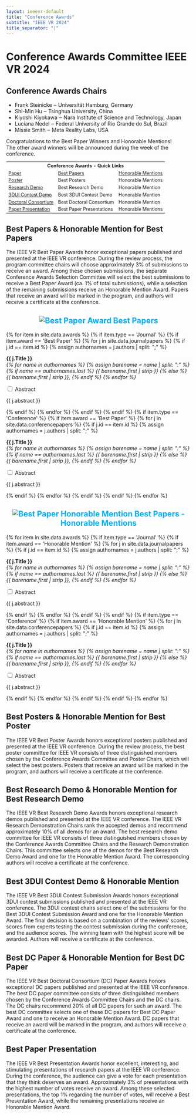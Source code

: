 ```yaml
---
layout: ieeevr-default
title: "Conference Awards"
subtitle: "IEEE VR 2024"
title_separator: "|"
---
```

<script type="text/javascript">
    $(document).ready(function(){
		var email = ""; 
		var domain = "ieeevr.org"; 

        email = "awards2024";  		
		$(".awards").html("<span class='text-nowrap'><a href=javascript:location='" + "mail" + "to:" + email + "@" + domain + "'><i class='fas fa-fw fa-envelope-square emailIcon' style=''></i><i class='emailText'>" + email + "@" + domain + "</a></i></span>");   
        
        $(".awardsSm").html("<span class='text-nowrap'><a href=javascript:location='" + "mail" + "to:" + email + "@" + domain + "'><i class='fas fa-fw fa-envelope-square emailIconSm' style=''></i><i class='emailTextSm'>" + email + "@" + domain + "</a></i></span>"); 
	});
</script>
<h1>Conference Awards Committee IEEE VR 2024 <div class="floatRight"><span class="awardsSm"></span></div></h1>

<h2>Conference Awards Chairs</h2>
<ul>
    <li>Frank Steinicke ‒ Universität Hamburg, Germany</li>
    <li>Shi-Min Hu ‒ Tsinghua University, China</li>
    <li>Kiyoshi Kiyokawa ‒ Nara Institute of Science and Technology, Japan</li>
    <li>Luciana Nedel ‒ Federal University of Rio Grande do Sul, Brazil</li>
    <li>Missie Smith ‒ Meta Reality Labs, USA</li>
</ul>
 <div class="ieeevrmsgbox">
    <div class = "ieeevrmsgboxInsideNoColor small_emphasize">            
        <div class= "bold alignCenter paddingBottomxSmall">
            Congratulations to the Best Paper Winners and Honorable Mentions!<br />
            The other award winners will be announced during the week of the conference.
        </div>
    </div>
</div>
<table class="styled-table" style="font-size: 0.9em; ">
    <tr>
        <th colspan="3">Conference Awards - Quick Links</th>
    </tr>
    <tr>
        <td><a href="#papers">Paper</a></td>
        <td><a href="#paper-best">Best Papers</a></td>
        <td><a href="#paper-honorable">Honorable Mentions</a></td>
    </tr> 
    <tr>
        <td><a href="#posters">Poster</a></td>
        <td>Best Posters</td>
        <td>Honorable Mentions</td>
        <!--
       <td><a href="#poster-best">Best Poster</a></td>
        <td><a href="#poster-honorable">Honorable Mention</a></td>-->
    </tr>  
    <tr>
        <td><a href="#demos">Research Demo</a></td>        
        <td>Best Research Demo</td>
        <td>Honorable Mention</td>
        <!--
        <td><a href="#demo-best">Best Research Demo</a></td>
        <td><a href="#demo-honorable">Honorable Mention</a></td>-->
    </tr>
    <tr>
        <td><a href="#3dui">3DUI Contest Demo</a></td>
        <td>Best 3DUI Contest Demo</td>
        <td>Honorable Mention</td>
        <!--<td><a href="#3dui-best">Best 3DUI Contest Demo</a></td>
        <td><a href="#3dui-honorable">Honorable Mention</a></td>-->
    </tr>  
    <tr>
        <td><a href="#dc">Doctoral Consortium</a></td>
        <td>Best Doctoral Consortium</td>
        <td>Honorable Mention</td>
        <!--<td><a href="#DC-best">Best Doctoral Consortium</a></td>
        <td><a href="#DC-honorable">Honorable Mention</a></td>-->
    </tr>      
    <tr>
        <td><a href="#paper-presentation">Paper Presentation</a></td>
        <td>Best Paper Presentations</td>
        <td>Honorable Mentions</td>
        <!--<td><a href="#paper-presentation-best">Best Paper Presentations</a></td>
        <td><a href="#paper-presentation-honorable">Honorable Mentions</a></td>-->
    </tr>  
</table>
<h2 id="papers">Best Papers & Honorable Mention for Best Papers</h2>

<p>The IEEE VR Best Paper Awards honor exceptional papers published and presented at the IEEE VR conference. During the review process, the program committee chairs will choose approximately 3% of submissions to receive an award. Among these chosen submissions, the separate Conference Awards Selection Committee will select the best submissions to receive a Best Paper Award (ca. 1% of total submissions), while a selection of the remaining submissions receive an Honorable Mention Award. Papers that receive an award will be marked in the program, and authors will receive a certificate at the conference.</p>

<h2 id='paper-best' style="text-align: center; color: #00aeef;"><img src= "{{ "/assets/images/awards/best.png" | relative_url }}" title="Best Paper Award" alt="Best Paper Award"> Best Papers</h2>
<div>
    {% for item in site.data.awards %}
        {% if item.type == 'Journal' %}
            {% if item.award == 'Best Paper' %}
                {% for j in site.data.journalpapers %}
                    {% if j.id == item.id %}
                        {% assign authornames = j.authors | split: ";" %}
                        <p id="{{ j.id }}">
                            <strong>{{ j.Title }}</strong><br/>
                            <i>
                                {% for name in authornames %}
                                    {% assign barename = name | split: ":" %}
                                    {% if name == authornames.last %}
                                        {{ barename.first | strip }}
                                    {% else %}
                                        {{ barename.first | strip }}, 
                                    {% endif %}
                                {% endfor %}
                            </i>
                        </p>
                        <div id="J{{ j.id }}" class="wrap-collabsible"> <input id="collapsibleJ{{ j.id }}" class="toggle" type="checkbox"> <label for="collapsibleJ{{ j.id }}" class="lbl-toggle">Abstract</label>
                            <div class="collapsible-content">
                                <div class="content-inner">
                                    <p>{{ j.abstract }}</p>
                                </div>
                            </div>
                        </div>
                    {% endif %}
            {% endfor %}
        {% endif %}
    {% endif %}
    {% if item.type == 'Conference' %}
        {% if item.award == 'Best Paper' %}
            {% for j in site.data.conferencepapers %}
                {% if j.id == item.id %}
                    {% assign authornames = j.authors | split: ";" %}
                    <p id="{{ j.id }}">
                        <strong>{{ j.Title }}</strong><br/>
                        <i>
                        {% for name in authornames %}
                            {% assign barename = name | split: ":" %}
                            {% if name == authornames.last %}
                                {{ barename.first | strip }}
                            {% else %}
                                {{ barename.first | strip }}, 
                            {% endif %}
                        {% endfor %}
                        </i>
                    </p>
                    <div id="C{{ j.id }}" class="wrap-collabsible"> <input id="collapsibleC{{ j.id }}" class="toggle" type="checkbox"> <label for="collapsibleC{{ j.id }}" class="lbl-toggle">Abstract</label>
                        <div class="collapsible-content">
                            <div class="content-inner">
                                <p>{{ j.abstract }}</p>
                            </div>
                        </div>
                    </div>
                {% endif %}
            {% endfor %}
        {% endif %}
    {% endif %}
{% endfor %}
</div>

<h2 id='paper-honorable' style="text-align: center; color: #00aeef;"><img src= "{{ "/assets/images/awards/hm.png" | relative_url }}" title="Best Paper Honorable Mention" alt="Best Paper Honorable Mention"> Best Papers - Honorable Mentions</h2>
<div>
    {% for item in site.data.awards %}
        {% if item.type == 'Journal' %}
            {% if item.award == 'Honorable Mention' %}
                {% for j in site.data.journalpapers %}
                    {% if j.id == item.id %}
                        {% assign authornames = j.authors | split: ";" %}
                        <p id="{{ j.id }}">
                            <strong>{{ j.Title }}</strong><br/>
                            <i>
                            {% for name in authornames %}
                                {% assign barename = name | split: ":" %}
                                {% if name == authornames.last %}
                                    {{ barename.first | strip }}
                                {% else %}
                                    {{ barename.first | strip }}, 
                                {% endif %}
                            {% endfor %}
                            </i>
                        </p>
                        <div id="J{{ j.id }}" class="wrap-collabsible"> <input id="collapsibleJ{{ j.id }}" class="toggle" type="checkbox"> <label for="collapsibleJ{{ j.id }}" class="lbl-toggle">Abstract</label>
                            <div class="collapsible-content">
                                <div class="content-inner">
                                    <p>{{ j.abstract }}</p>
                                </div>
                            </div>
                        </div>
                    {% endif %}
                {% endfor %}
            {% endif %}
        {% endif %}
        {% if item.type == 'Conference' %}
            {% if item.award == 'Honorable Mention' %}
                {% for j in site.data.conferencepapers %}
                    {% if j.id == item.id %}
                        {% assign authornames = j.authors | split: ";" %}
                        <p id="{{ j.id }}">
                            <strong>{{ j.Title }}</strong><br/>
                            <i>
                            {% for name in authornames %}
                                {% assign barename = name | split: ":" %}
                                {% if name == authornames.last %}
                                    {{ barename.first | strip }}
                                {% else %}
                                    {{ barename.first | strip }}, 
                                {% endif %}
                            {% endfor %}
                            </i>
                        </p>
                        <div id="C{{ j.id }}" class="wrap-collabsible"> <input id="collapsibleC{{ j.id }}" class="toggle" type="checkbox"> <label for="collapsibleC{{ j.id }}" class="lbl-toggle">Abstract</label>
                            <div class="collapsible-content">
                                <div class="content-inner">
                                    <p>{{ j.abstract }}</p>
                                </div>
                            </div>
                        </div>
                    {% endif %}
                {% endfor %}
            {% endif %}
        {% endif %}
    {% endfor %}
</div>

<h2 id="posters">Best Posters & Honorable Mention for Best Poster</h2>

<p>The IEEE VR Best Poster Awards honors exceptional posters published and presented at the IEEE VR conference. During the review process, the best poster committee for IEEE VR consists of three distinguished members chosen by the Conference Awards Committee and Poster Chairs, which will select the best posters. Posters that receive an award will be marked in the program, and authors will receive a certificate at the conference. </p>

<!--<h2 id='poster-best' style="text-align: center; color: #00aeef;"><img src= "{{ "/assets/images/awards/hm.png" | relative_url }}" title="Best Poster Award" alt="Best POster Award"> Best Poster</h2>
<div>
    {% for item in site.data.awards %}
        {% if item.type == 'Poster' %}
            {% if item.award == 'Best Poster' %}
                {% for j in site.data.posters %}
                    {% if j.id == item.id %}
                        <p id="{{ j.id }}">
                            <strong>{{ j.Title }}</strong><br/>
                            <i>{{ j.authors }}</i>
                        </p>
                        <div id="P{{ j.id }}" class="wrap-collabsible"> <input id="collapsibleP{{ j.id }}" class="toggle" type="checkbox"> <label for="collapsibleP{{ j.id }}" class="lbl-toggle">Abstract</label>
                            <div class="collapsible-content">
                                <div class="content-inner">
                                    <p>{{ j.abstract }}</p>
                                </div>
                            </div>
                        </div>
                    {% endif %}
                {% endfor %}
            {% endif %}
        {% endif %}
    {% endfor %}
</div>

<h2 id='poster-honorable' style="text-align: center; color: #00aeef;"><img src= "{{ "/assets/images/awards/hm.png" | relative_url }}" title="Best Poster Honorable Mention" alt="Best Poster Honorable Mention"> Best Poster - Honorable Mention</h2>
<div>
    {% for item in site.data.awards %}
        {% if item.type == 'Poster' %}
            {% if item.award == 'Honorable Mention' %}
                {% for j in site.data.posters %}
                    {% if j.id == item.id %}
                        <p id="{{ j.id }}">
                            <strong>{{ j.Title }}</strong><br/>
                            <i>{{ j.authors }}</i>
                        </p>
                        <div id="P{{ j.id }}" class="wrap-collabsible"> <input id="collapsibleP{{ j.id }}" class="toggle" type="checkbox"> <label for="collapsibleP{{ j.id }}" class="lbl-toggle">Abstract</label>
                            <div class="collapsible-content">
                                <div class="content-inner">
                                    <p>{{ j.abstract }}</p>
                                </div>
                            </div>
                        </div>
                    {% endif %}
                {% endfor %}
            {% endif %}
        {% endif %}
    {% endfor %}
</div>-->

<h2 id="demos">Best Research Demo & Honorable Mention for Best Research Demo</h2>

<p>The IEEE VR Best Research Demo Awards honors exceptional research demos published and presented at the IEEE VR conference. The IEEE VR Research Demonstration Chairs rank the accepted demos and recommend approximately 10% of all demos for an award. The best research demo committee for IEEE VR consists of three distinguished members chosen by the Conference Awards Committee Chairs and the Research Demonstration Chairs. This committee selects one of the demos for the Best Research Demo Award and one for the Honorable Mention Award. The corresponding authors will receive a certificate at the conference. </p>

<!--<h2 id='demo-best' style="text-align: center; color: #00aeef;"><img src= "{{ "/assets/images/awards/best.png" | relative_url }}" title="Best Research Demo Award" alt="Best Research Demo Award"> Best Research Demo</h2>
<div>
    {% for item in site.data.awards %}
        {% if item.type == 'Demo' %}
            {% if item.award == 'Best Demo' %}
                {% for j in site.data.demos %}
                    {% if j.id == item.id %}                   
                        <p id="{{ j.id }}">
                            <strong>{{ j.Title }}</strong><br/>
                            <i>{{ j.authors }}</i>
                        </p>
                        <div id="D{{ j.id }}" class="wrap-collabsible"> <input id="collapsibleD{{ j.id }}" class="toggle" type="checkbox"> <label for="collapsibleD{{ j.id }}" class="lbl-toggle">Abstract</label>
                            <div class="collapsible-content">
                                <div class="content-inner">
                                    <p>{{ j.abstract }}</p>
                                </div>
                            </div>
                        </div>
                    {% endif %}
                {% endfor %}
            {% endif %}
        {% endif %}
    {% endfor %}
</div>

<h2 id='demo-honorable' style="text-align: center; color: #00aeef;"><img src= "{{ "/assets/images/awards/hm.png" | relative_url }}" title="Best Research Demo Honorable Mention" alt="Best Research Demo Honorable Mention"> Best Research Demo - Honorable Mention</h2>
<div>
    {% for item in site.data.awards %}
        {% if item.type == 'Demo' %}
            {% if item.award == 'Honorable Mention' %}
                {% for j in site.data.demos %}
                    {% if j.id == item.id %}                                      
                        <p id="{{ j.id }}">
                            <strong>{{ j.Title }}</strong><br/>
                            <i>{{ j.authors }}</i>
                        </p>
                        <div id="D{{ j.id }}" class="wrap-collabsible"> <input id="collapsibleD{{ j.id }}" class="toggle" type="checkbox"> <label for="collapsibleD{{ j.id }}" class="lbl-toggle">Abstract</label>
                            <div class="collapsible-content">
                                <div class="content-inner">
                                    <p>{{ j.abstract }}</p>
                                </div>
                            </div>
                        </div>
                    {% endif %}
                {% endfor %}
            {% endif %}
        {% endif %}
    {% endfor %}
</div>-->

<h2 id="dui">Best 3DUI Contest Demo & Honorable Mention</h2>

<p>The IEEE VR Best 3DUI Contest Submission Awards honors exceptional 3DUI contest submissions published and presented at the IEEE VR conference. The 3DUI contest chairs select one of the submissions for the Best 3DUI Contest Submission Award and one for the Honorable Mention Award. The final decision is based on a combination of the reviews’ scores, scores from experts testing the contest submission during the conference, and the audience scores. The winning team with the highest score will be awarded. Authors will receive a certificate at the conference.</p>

<!--<h2 id='3dui-best' style="text-align: center; color: #00aeef;"><img src= "{{ "/assets/images/awards/best.png" | relative_url }}" title="Best 3DUI Contest Demo Award" alt="Best Paper Award"> Best 3DUI Contest Demo</h2>
<div>
{% for item in site.data.awards %}
    {% if item.type == '3DUI Contest' %}
        {% if item.award == 'Best 3DUI' %}
            {% for j in site.data.3duicontest %}
                {% if j.id == item.id %}                                   
                    <p id="{{ j.id }}">
                        <strong>{{ j.Title }}</strong><br/>
                        <i>{{ j.authors }}</i>
                    </p>
                    <div id="3dui{{ j.id }}" class="wrap-collabsible"> <input id="collapsible3dui{{ j.id }}" class="toggle" type="checkbox"> <label for="collapsible3dui{{ j.id }}" class="lbl-toggle">Abstract</label>
                        <div class="collapsible-content">
                            <div class="content-inner">
                                <p>{{ j.abstract }}</p>
                            </div>
                        </div>
                    </div>
                {% endif %}
            {% endfor %}
        {% endif %}
    {% endif %}    
{% endfor %}
</div>

<h2 id='3dui-honorable' style="text-align: center; color: #00aeef;"><img src= "{{ "/assets/images/awards/hm.png" | relative_url }}" title="Best 3DUI Contest Demo Honorable Mention" alt="Best 3DUI Contest Demo Honorable Mention">Best 3DUI Contest Demo - Honorable Mention</h2>
<div>
{% for item in site.data.awards %}
    {% if item.type == '3DUI Contest' %}
        {% if item.award == 'Honorable Mention' %}
            {% for j in site.data.3duicontest %}
                {% if j.id == item.id %}                                   
                    <p id="{{ j.id }}">
                        <strong>{{ j.Title }}</strong><br/>
                        <i>{{ j.authors }}</i>
                    </p>
                    <div id="3dui{{ j.id }}" class="wrap-collabsible"> <input id="collapsible3dui{{ j.id }}" class="toggle" type="checkbox"> <label for="collapsible3dui{{ j.id }}" class="lbl-toggle">Abstract</label>
                        <div class="collapsible-content">
                            <div class="content-inner">
                                <p>{{ j.abstract }}</p>
                            </div>
                        </div>
                    </div>
                {% endif %}
            {% endfor %}
        {% endif %}
    {% endif %}    
{% endfor %}
</div>-->

<h2 id="dc">Best DC Paper & Honorable Mention for Best DC Paper</h2>

<p>The IEEE VR Best Doctoral Consortium (DC) Paper Awards honors exceptional DC papers published and presented at the IEEE VR conference. The best DC paper committee consists of three distinguished members chosen by the Conference Awards Committee Chairs and the DC chairs. The DC chairs recommend 20% of all DC papers for such an award. The best DC committee selects one of these DC papers for Best DC Paper Award and one to receive an Honorable Mention Award. DC papers that receive an award will be marked in the program, and authors will receive a certificate at the conference. </p>

<!--<h2 id='DC-best' style="text-align: center; color: #00aeef;"><img src= "{{ "/assets/images/awards/best.png" | relative_url }}" title="Best Doctoral Consortium Award" alt="Best Doctoral Consortium Award"> Best Doctoral Consortium</h2>
<div>
</div>

<h2 id='DC-honorable' style="text-align: center; color: #00aeef;"><img src= "{{ "/assets/images/awards/hm.png" | relative_url }}" title="Best DC Paper Honorable Mention" alt="Best DC Paper Honorable Mention"> Doctoral Consortium - Honorable Mention Award</h2>
<div>
</div>
-->

<h2 id="paper-presentation">Best Paper Presentation</h2>

<p>The IEEE VR Best Presentation Awards honor excellent, interesting, and stimulating presentations of research papers at the IEEE VR conference. During the conference, the audience can give a vote for each presentation that they think deserves an award. Approximately 3% of presentations with the highest number of votes receive an award. Among these selected presentations, the top 1% regarding the number of votes, will receive a Best Presentation Award, while the remaining presentations receive an Honorable Mention Award.</p>

<!--<h2 id='paper-presentation-best' style="text-align: center; color: #00aeef;"><img src= "{{ "/assets/images/awards/best.png" | relative_url }}" title="Best Paper Presentation Award" alt="Best Paper Presentation Award"> Best Paper Presentation</h2>
<div>
    {% for item in site.data.awards %}
        {% if item.type == 'PresentationJ' %}
            {% if item.award == 'Best Presentation' %}
                {% for j in site.data.journalpapers %}
                    {% if j.id == item.id %}
                        {% assign authornames = j.authors | split: ";" %}
                        <p id="{{ j.id }}">
                            <strong>{{ j.Title }}</strong><br/>
                            <i>
                            {% for name in authornames %}
                                {% assign barename = name | split: ":" %}
                                {% if name == authornames.last %}
                                    {{ barename.first | strip }}
                                {% else %}
                                    {{ barename.first | strip }}, 
                                {% endif %}
                            {% endfor %}
                            </i>
                        </p>
                        <div id="J{{ j.id }}" class="wrap-collabsible"> <input id="collapsibleJ{{ j.id }}" class="toggle" type="checkbox"> <label for="collapsibleJ{{ j.id }}" class="lbl-toggle">Abstract</label>
                            <div class="collapsible-content">
                                <div class="content-inner">
                                    <p>{{ j.abstract }}</p>
                                </div>
                            </div>
                        </div>
                    {% endif %}
                {% endfor %}
            {% endif %}
        {% endif %}
        {% if item.type == 'PresentationC' %}
            {% if item.award == 'Best Presentation' %}
                {% for j in site.data.conferencepapers %}
                    {% if j.id == item.id %}
                        {% assign authornames = j.authors | split: ";" %}                        
                        <p id="{{ j.id }}">
                            <strong>{{ j.Title }}</strong><br/>
                            <i>
                            {% for name in authornames %}
                                {% assign barename = name | split: ":" %}
                                {% if name == authornames.last %}
                                    {{ barename.first | strip }}
                                {% else %}
                                    {{ barename.first | strip }}, 
                                {% endif %}
                            {% endfor %}
                            </i>
                        </p>
                        <div id="C{{ j.id }}" class="wrap-collabsible"> <input id="collapsibleC{{ j.id }}" class="toggle" type="checkbox"> <label for="collapsibleC{{ j.id }}" class="lbl-toggle">Abstract</label>
                            <div class="collapsible-content">
                                <div class="content-inner">
                                    <p>{{ j.abstract }}</p>
                                </div>
                            </div>
                        </div>
                    {% endif %}
                {% endfor %}
            {% endif %}
        {% endif %}
    {% endfor %}
</div>

<h2 id='paper-presentation-honorable' style="text-align: center; color: #00aeef;"><img src= "{{ "/assets/images/awards/hm.png" | relative_url }}" title="Best Paper Presentation Honorable Mention" alt="Best Paper Presentation Honorable Mention"> Best Paper Presentation - Honorable Mention</h2>
<div>
    {% for item in site.data.awards %}
        {% if item.type == 'PresentationJ' %}
            {% if item.award == 'Honorable Mention' %}
                {% for j in site.data.journalpapers %}
                    {% if j.id == item.id %}
                        {% assign authornames = j.authors | split: ";" %}
                        <p id="{{ j.id }}">
                            <strong>{{ j.Title }}</strong><br/>
                            <i>
                            {% for name in authornames %}
                                {% assign barename = name | split: ":" %}
                                {% if name == authornames.last %}
                                    {{ barename.first | strip }}
                                {% else %}
                                    {{ barename.first | strip }}, 
                                {% endif %}
                            {% endfor %}
                            </i>
                        </p>
                        <div id="J{{ j.id }}" class="wrap-collabsible"> <input id="collapsibleJ{{ j.id }}" class="toggle" type="checkbox"> <label for="collapsibleJ{{ j.id }}" class="lbl-toggle">Abstract</label>
                            <div class="collapsible-content">
                                <div class="content-inner">
                                    <p>{{ j.abstract }}</p>
                                </div>
                            </div>
                        </div>
                    {% endif %}
                {% endfor %}
            {% endif %}
        {% endif %}
        {% if item.type == 'PresentationC' %}
            {% if item.award == 'Honorable Mention' %}
                {% for j in site.data.conferencepapers %}
                    {% if j.id == item.id %}
                        {% assign authornames = j.authors | split: ";" %}
                        <p id="{{ j.id }}">
                            <strong>{{ j.Title }}</strong><br/>
                            <i>
                            {% for name in authornames %}
                                {% assign barename = name | split: ":" %}
                                {% if name == authornames.last %}
                                    {{ barename.first | strip }}
                                {% else %}
                                    {{ barename.first | strip }}, 
                                {% endif %}
                            {% endfor %}
                            </i>
                        </p>
                        <div id="C{{ j.id }}" class="wrap-collabsible"> <input id="collapsibleC{{ j.id }}" class="toggle" type="checkbox"> <label for="collapsibleC{{ j.id }}" class="lbl-toggle">Abstract</label>
                            <div class="collapsible-content">
                                <div class="content-inner">
                                    <p>{{ j.abstract }}</p>
                                </div>
                            </div>
                        </div>
                    {% endif %}
                {% endfor %}
            {% endif %}
        {% endif %}
    {% endfor %}
</div>-->

